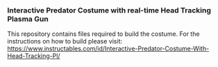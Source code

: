 ### Interactive Predator Costume with real-time Head Tracking Plasma Gun

This repository contains files required to build the costume.
For the instructions on how to build please visit:
https://www.instructables.com/id/Interactive-Predator-Costume-With-Head-Tracking-Pl/
